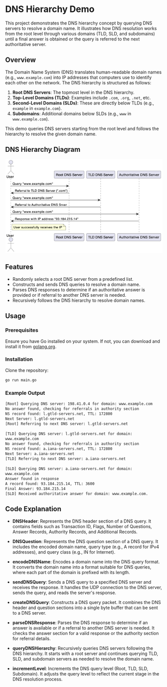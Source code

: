 # DNS Hierarchy Demo

This project demonstrates the DNS hierarchy concept by querying DNS servers to resolve a domain name. It illustrates how DNS resolution works from the root level through various domains (TLD, SLD, and subdomains) until a final answer is obtained or the query is referred to the next authoritative server.

## Overview

The Domain Name System (DNS) translates human-readable domain names (e.g., `www.example.com`) into IP addresses that computers use to identify each other on the network. The DNS hierarchy is structured as follows:

1. **Root DNS Servers**: The topmost level in the DNS hierarchy.
2. **Top-Level Domains (TLDs)**: Examples include `.com`, `.org`, `.net`, etc.
3. **Second-Level Domains (SLDs)**: These are directly below TLDs (e.g., `example` in `example.com`).
4. **Subdomains**: Additional domains below SLDs (e.g., `www` in `www.example.com`).

This demo queries DNS servers starting from the root level and follows the hierarchy to resolve the given domain name.

## DNS Hierarchy Diagram

![DNS Hierarchy](image.png)


## Features

- Randomly selects a root DNS server from a predefined list.
- Constructs and sends DNS queries to resolve a domain name.
- Parses DNS responses to determine if an authoritative answer is provided or if referral to another DNS server is needed.
- Recursively follows the DNS hierarchy to resolve domain names.

## Usage

### Prerequisites

Ensure you have Go installed on your system. If not, you can download and install it from [golang.org](https://golang.org/dl/).

### Installation

Clone the repository:

```bash
go run main.go
```

### Example Output
```
[Root] Querying DNS server: 198.41.0.4 for domain: www.example.com
No answer found, checking for referrals in authority section
NS record found: l.gtld-servers.net, TTL: 172800
Next Server: l.gtld-servers.net
[Root] Referring to next DNS server: l.gtld-servers.net

[TLD] Querying DNS server: l.gtld-servers.net for domain: www.example.com
No answer found, checking for referrals in authority section
NS record found: a.iana-servers.net, TTL: 172800
Next Server: a.iana-servers.net
[TLD] Referring to next DNS server: a.iana-servers.net

[SLD] Querying DNS server: a.iana-servers.net for domain: www.example.com
Answer found in response
A record found: 93.184.215.14, TTL: 3600
Final Answer: 93.184.215.14
[SLD] Received authoritative answer for domain: www.example.com.
```

## Code Explanation

- **DNSHeader**: Represents the DNS header section of a DNS query. It contains fields such as Transaction ID, Flags, Number of Questions, Answer Records, Authority Records, and Additional Records.

- **DNSQuestion**: Represents the DNS question section of a DNS query. It includes the encoded domain name, query type (e.g., A record for IPv4 addresses), and query class (e.g., IN for Internet).

- **encodeDNSName**: Encodes a domain name into the DNS query format. It converts the domain name into a format suitable for DNS queries, where each part of the domain is prefixed with its length.

- **sendDNSQuery**: Sends a DNS query to a specified DNS server and receives the response. It handles the UDP connection to the DNS server, sends the query, and reads the server's response.

- **createDNSQuery**: Constructs a DNS query packet. It combines the DNS header and question sections into a single byte buffer that can be sent to a DNS server.

- **parseDNSResponse**: Parses the DNS response to determine if an answer is available or if a referral to another DNS server is needed. It checks the answer section for a valid response or the authority section for referral details.

- **queryDNSHierarchy**: Recursively queries DNS servers following the DNS hierarchy. It starts with a root server and continues querying TLD, SLD, and subdomain servers as needed to resolve the domain name.

- **incrementLevel**: Increments the DNS query level (Root, TLD, SLD, Subdomain). It adjusts the query level to reflect the current stage in the DNS resolution process.

